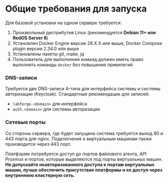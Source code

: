 # Общие требования для запуска

Для базовой установки на одном сервере требуется:

1. Произвольный дистрибутив Linux (рекомендуется **Debian 11+ или RedOS Server 8**)
2. Установлен Docker Engine версии 28.X.X или выше, Docker Compose plugin версии 2.34.0 или выше
3. Установлены пакеты git, make, jq
4. Пользователь для выполнения команд должен иметь право выполнять команды `docker` без повышения привилегий

### DNS-записи

Требуется две DNS-записи A-типа для интерфейса системы и системы авторизации (Keycloak). Стандартные рекомендации для записей:

- `labforge.<domain>` для интерфейса
- `auth.<domain>` для системы авторизации

### Сетевые порты

Со стороны сервера, где будет запущена система требуется выход 80 и 443 порта для nginx. Подключение к виртуальным машинам также
производится через 443 порт.

Платформе потребуется доступ до портов файлового агента, API Proxmox и портов, которые выделяются под порты виртуальных машин.
**Не допускайте неавторизованного доступа к портам виртуальных машин, лучше обеспечить присутствие платформы и ее доступ через внутреннюю кластерную сеть.**
